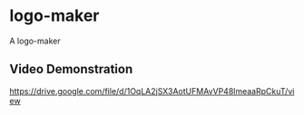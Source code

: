 # logo-maker
A logo-maker





## Video Demonstration
https://drive.google.com/file/d/1OqLA2jSX3AotUFMAvVP48lmeaaRpCkuT/view
